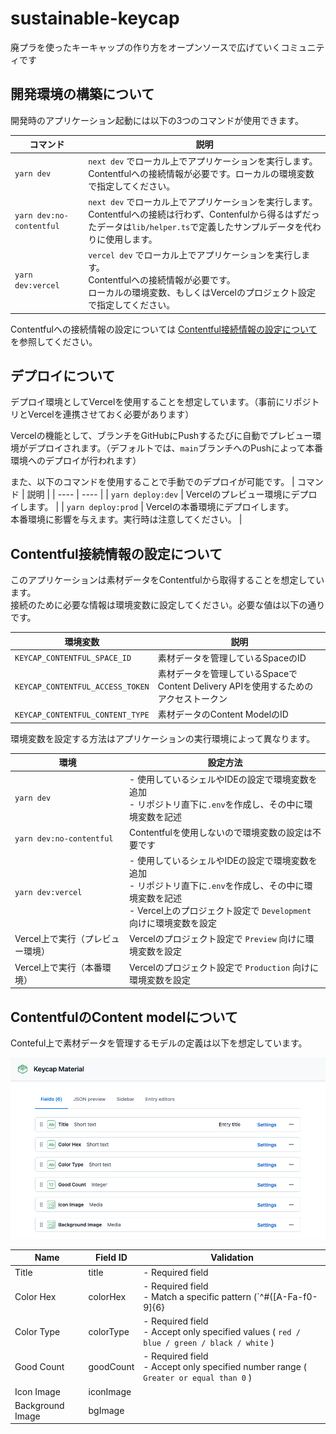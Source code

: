 # sustainable-keycap
廃プラを使ったキーキャップの作り方をオープンソースで広げていくコミュニティです

## 開発環境の構築について
開発時のアプリケーション起動には以下の3つのコマンドが使用できます。

| コマンド | 説明 |
| ---- | ---- |
| `yarn dev` | `next dev` でローカル上でアプリケーションを実行します。<br>Contentfulへの接続情報が必要です。ローカルの環境変数で指定してください。 |
| `yarn dev:no-contentful` | `next dev` でローカル上でアプリケーションを実行します。<br>Contentfulへの接続は行わず、Contenfulから得るはずだったデータは`lib/helper.ts`で定義したサンプルデータを代わりに使用します。|
| `yarn dev:vercel` | `vercel dev` でローカル上でアプリケーションを実行します。<br>Contentfulへの接続情報が必要です。<br>ローカルの環境変数、もしくはVercelのプロジェクト設定で指定してください。 |

Contentfulへの接続情報の設定については [Contentful接続情報の設定について](#Contentful接続情報の設定について) を参照してください。


## デプロイについて
デプロイ環境としてVercelを使用することを想定しています。（事前にリポジトリとVercelを連携させておく必要があります）  

Vercelの機能として、ブランチをGitHubにPushするたびに自動でプレビュー環境がデプロイされます。（デフォルトでは、`main`ブランチへのPushによって本番環境へのデプロイが行われます）

また、以下のコマンドを使用することで手動でのデプロイが可能です。
| コマンド | 説明 |
| ---- | ---- |
| `yarn deploy:dev` | Vercelのプレビュー環境にデプロイします。 |
| `yarn deploy:prod` | Vercelの本番環境にデプロイします。<br>本番環境に影響を与えます。実行時は注意してください。 |


## Contentful接続情報の設定について
このアプリケーションは素材データをContentfulから取得することを想定しています。  
接続のために必要な情報は環境変数に設定してください。必要な値は以下の通りです。

| 環境変数 | 説明 |
| ---- | ---- |
| `KEYCAP_CONTENTFUL_SPACE_ID` | 素材データを管理しているSpaceのID |
| `KEYCAP_CONTENTFUL_ACCESS_TOKEN` | 素材データを管理しているSpaceでContent Delivery APIを使用するためのアクセストークン |
| `KEYCAP_CONTENTFUL_CONTENT_TYPE` | 素材データのContent ModelのID |


環境変数を設定する方法はアプリケーションの実行環境によって異なります。

| 環境 | 設定方法 |
| ---- | ---- |
| `yarn dev` | - 使用しているシェルやIDEの設定で環境変数を追加<br> - リポジトリ直下に`.env`を作成し、その中に環境変数を記述 |
| `yarn dev:no-contentful` | Contentfulを使用しないので環境変数の設定は不要です |
| `yarn dev:vercel` | - 使用しているシェルやIDEの設定で環境変数を追加 <br> - リポジトリ直下に`.env`を作成し、その中に環境変数を記述 <br> - Vercel上のプロジェクト設定で `Development` 向けに環境変数を設定 |
| Vercel上で実行（プレビュー環境） | Vercelのプロジェクト設定で `Preview` 向けに環境変数を設定 |
| Vercel上で実行（本番環境） | Vercelのプロジェクト設定で `Production` 向けに環境変数を設定 |


## ContentfulのContent modelについて
Conteful上で素材データを管理するモデルの定義は以下を想定しています。

![Contentful Model Difinition](./misc/contentful_model_definition.png)

| Name | Field ID | Validation |
| ---- | ---- | ---- |
| Title | title | - Required field |
| Color Hex | colorHex | - Required field <br> - Match a specific pattern (`^#([A-Fa-f0-9]{6}|[A-Fa-f0-9]{3})$`)|
| Color Type | colorType | - Required field <br> - Accept only specified values ( `red / blue / green / black / white` ) |
| Good Count | goodCount | - Required field <br> - Accept only specified number range ( `Greater or equal than 0` ) |
| Icon Image | iconImage | |
| Background Image | bgImage | |
